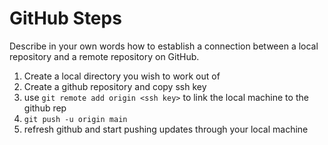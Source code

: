 # GitHub Steps

Describe in your own words how to establish a connection between a local repository and a remote repository on GitHub.
1. Create a local directory you wish to work out of
1. Create a github repository and copy ssh key
1. use `git remote add origin <ssh key>` to link the local machine to the github rep
1. `git push -u origin main`
1. refresh github and start pushing updates through your local machine